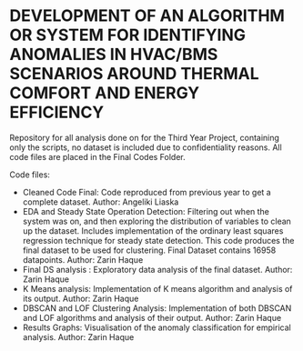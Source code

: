 # DEVELOPMENT OF AN ALGORITHM OR SYSTEM FOR IDENTIFYING ANOMALIES IN HVAC/BMS SCENARIOS AROUND THERMAL COMFORT AND ENERGY EFFICIENCY
Repository for all analysis done on for the Third Year Project, containing only the scripts, no dataset is included due to confidentiality reasons. All code files are placed in the Final Codes Folder. 

Code files: 
* Cleaned Code Final: Code reproduced from previous year to get a complete dataset. Author: Angeliki Liaska 
* EDA and Steady State Operation Detection: Filtering out when the system was on, and then exploring the distribution of variables to clean up the dataset. Includes implementation of the ordinary least squares regression technique for steady state detection. This code produces the final dataset to be used for clustering. Final Dataset contains 16958 datapoints. Author: Zarin Haque 
* Final DS analysis : Exploratory data analysis of the final dataset. Author: Zarin Haque 
* K Means analysis: Implementation of K means algorithm and analysis of its output. Author: Zarin Haque 
* DBSCAN and LOF Clustering Analysis: Implementation of both DBSCAN and LOF algorithms and analysis of their output. Author: Zarin Haque 
* Results Graphs: Visualisation of the anomaly classification for empirical analysis. Author: Zarin Haque
